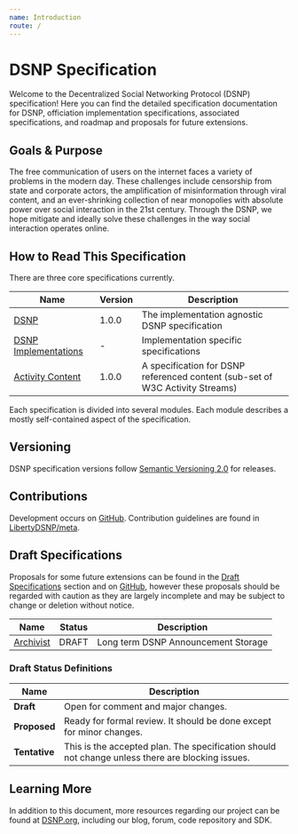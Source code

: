 ```yaml
---
name: Introduction
route: /
---
```


# DSNP Specification

Welcome to the Decentralized Social Networking Protocol (DSNP) specification!
Here you can find the detailed specification documentation for DSNP, officiation implementation specifications, associated specifications, and roadmap and proposals for future extensions.

## Goals & Purpose

The free communication of users on the internet faces a variety of problems in the modern day.
These challenges include censorship from state and corporate actors, the amplification of misinformation through viral content, and an ever-shrinking collection of near monopolies with absolute power over social interaction in the 21st century.
Through the DSNP, we hope mitigate and ideally solve these challenges in the way social interaction operates online.

## How to Read This Specification

There are three core specifications currently.

| Name | Version | Description |
| --- | --- | --- |
| [DSNP](/DSNP/Overview) | 1.0.0 | The implementation agnostic DSNP specification |
| [DSNP Implementations](/Implementations) | - | Implementation specific specifications |
| [Activity Content](/ActivityContent/Overview) | 1.0.0 | A specification for DSNP referenced content (sub-set of W3C Activity Streams) |

Each specification is divided into several modules.
Each module describes a mostly self-contained aspect of the specification.

## Versioning

DSNP specification versions follow [Semantic Versioning 2.0](https://semver.org/) for releases.

## Contributions

Development occurs on [GitHub](https://github.com/LibertyDSNP/spec).
Contribution guidelines are found in [LibertyDSNP/meta](https://github.com/LibertyDSNP/meta/blob/main/CONTRIBUTING.md).

## Draft Specifications

Proposals for some future extensions can be found in the [Draft Specifications](#draft-specifications) section and on [GitHub](https://github.com/LibertyDSNP/spec/labels/enhancement),
however these proposals should be regarded with caution as they are largely incomplete and may be subject to change or deletion without notice.

| Name | Status | Description |
| --- | --- | --- |
| [Archivist](/Draft/Archivists) | DRAFT | Long term DSNP Announcement Storage |

### Draft Status Definitions

| Name | Description |
| --- | --- |
| **Draft** | Open for comment and major changes. |
| **Proposed** | Ready for formal review. It should be done except for minor changes. |
| **Tentative** | This is the accepted plan. The specification should not change unless there are blocking issues. |


## Learning More

In addition to this document, more resources regarding our project can be found at [DSNP.org](https://www.dsnp.org), including our blog, forum, code repository and SDK.
